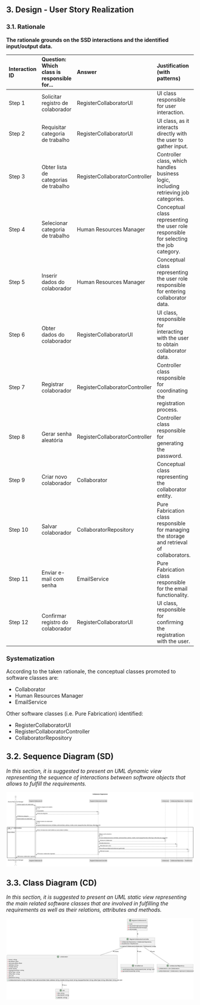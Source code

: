 ## 3. Design - User Story Realization

### 3.1. Rationale

**The rationale grounds on the SSD interactions and the identified input/output data.**

| Interaction ID | Question: Which class is responsible for... | Answer  | Justification (with patterns)  |
|:---------------|:--------------------- |:------------|:---------------------------- |
| Step 1  		     |	Solicitar registro de colaborador						 |  RegisterCollaboratorUI           | UI class responsible for user interaction.                             |
| Step 2  		     |	Requisitar categoria de trabalho						 |  RegisterCollaboratorUI           | UI class, as it interacts directly with the user to gather input.                            |
| Step 3  		     |	Obter lista de categorias de trabalho						 | RegisterCollaboratorController            | Controller class, which handles business logic, including retrieving job categories.                             |
| Step 4  		     |	Selecionar categoria de trabalho						 | Human Resources Manager            | Conceptual class representing the user role responsible for selecting the job category.                             |
| Step 5  		     |	Inserir dados do colaborador						 | Human Resources Manager            | Conceptual class representing the user role responsible for entering collaborator data.                             |
| Step 6  		     |	Obter dados do colaborador						 | RegisterCollaboratorUI            | UI class, responsible for interacting with the user to obtain collaborator data.                             |              
| Step 7  		     |	Registrar colaborador						 | RegisterCollaboratorController            | Controller class responsible for coordinating the registration process.                             |
| Step 8  		     |	Gerar senha aleatória						 |  RegisterCollaboratorController           |  Controller class responsible for generating the password.                            |
| Step 9  		     |	Criar novo colaborador						 |  Collaborator           |  Conceptual class representing the collaborator entity.                            |
| Step 10  		    |	Salvar colaborador						 | CollaboratorRepository            | Pure Fabrication class responsible for managing the storage and retrieval of collaborators.                             |  
| Step 11        | Enviar e-mail com senha                         | EmailService            |  Pure Fabrication class responsible for the email functionality.                            |
| Step 12        | Confirmar registro do colaborador                         | RegisterCollaboratorUI            | UI class, responsible for confirming the registration with the user.                             |

### Systematization ##

According to the taken rationale, the conceptual classes promoted to software classes are:

* Collaborator
* Human Resources Manager
* EmailService

Other software classes (i.e. Pure Fabrication) identified:

* RegisterCollaboratorUI
* RegisterCollaboratorController
* CollaboratorRepository

## 3.2. Sequence Diagram (SD)

_In this section, it is suggested to present an UML dynamic view representing the sequence of interactions between software objects that allows to fulfill the requirements._

![US003-SD](svg/us003-sequence-diagram.svg)

## 3.3. Class Diagram (CD)

_In this section, it is suggested to present an UML static view representing the main related software classes that are involved in fulfilling the requirements as well as their relations, attributes and methods._

![US003-CD](svg/us003-class-diagram.svg)